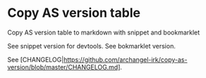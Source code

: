 # Copy AS version table
Copy AS version table to markdown with snippet and bookmarklet

See snippet version for devtools.
See bokmarklet version.

See [CHANGELOG|https://github.com/archangel-irk/copy-as-version/blob/master/CHANGELOG.md].
